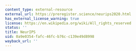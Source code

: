 ```yaml
---
content_type: external-resource
external_url: https://preregister.science/neurips2020.html
has_external_license_warning: true
license: https://en.wikipedia.org/wiki/All_rights_reserved
status: ''
title: NeurIPS
uid: 0a9e0354-fafc-46fc-b76c-c139e49d8998
wayback_url: ''
---
```

